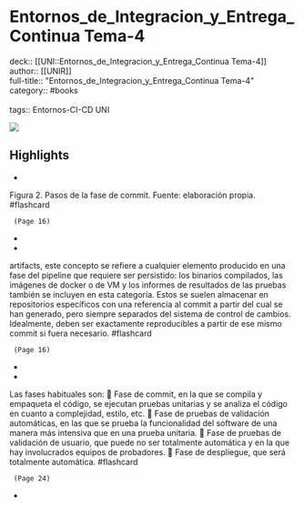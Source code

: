 # Entornos_de_Integracion_y_Entrega_Continua Tema-4

deck:: [[UNI::Entornos_de_Integracion_y_Entrega_Continua Tema-4]]\
author:: [[UNIR]]\
full-title:: "Entornos_de_Integracion_y_Entrega_Continua Tema-4"\
category:: #books\
\
tags:: Entornos-CI-CD UNI  

![](https://readwise-assets.s3.amazonaws.com/media/uploaded_book_covers/profile_22942/b0518fce-a66f-4dbf-a68e-f7dfff19cbad.jpg)

## Highlights
- 

Figura 2. Pasos de la fase de commit. Fuente: elaboración propia. #flashcard 


     (Page 16)
-
- 

artifacts, este concepto se refiere a cualquier elemento producido en una fase del pipeline que requiere ser persistido: los binarios compilados, las imágenes de docker o de VM y los informes de resultados de las pruebas también se incluyen en esta categoría. Estos se suelen almacenar en repositorios específicos con una referencia al commit a partir del cual se han generado, pero siempre separados del sistema de control de cambios. Idealmente, deben ser exactamente reproducibles a partir de ese mismo commit si fuera necesario. #flashcard 


     (Page 16)
-
- 

Las fases habituales son:  Fase de commit, en la que se compila y empaqueta el código, se ejecutan pruebas unitarias y se analiza el código en cuanto a complejidad, estilo, etc.  Fase de pruebas de validación automáticas, en las que se prueba la funcionalidad del software de una manera más intensiva que en una prueba unitaria.  Fase de pruebas de validación de usuario, que puede no ser totalmente automática y en la que hay involucrados equipos de probadores.  Fase de despliegue, que será totalmente automática. #flashcard 


     (Page 24)
-
